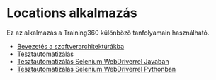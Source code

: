 # Locations alkalmazás

Ez az alkalmazás a Training360 különböző tanfolyamain használható.

* [Bevezetés a szoftverarchitektúrákba](https://www.training360.com/bevezetes-a-szoftverarchitekturakba-tanfolyam-arch-bgn)
* [Tesztautomatizálás](https://www.training360.com/tesztautomatizalas-tanfolyam-atm-teszt1)
* [Tesztautomatizálás Selenium WebDriverrel Javaban](https://www.training360.com/tesztautomatizalas-selenium-webdriverrel-javaban-tanfolyam-swd-java)
* [Tesztautomatizálás Selenium WebDriverrel Pythonban](https://www.training360.com/tesztautomatizalas-selenium-webdriverrel-pythonban-tanfolyam-swd-python)